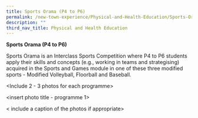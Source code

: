 ```yaml
---
title: Sports Orama (P4 to P6)
permalink: /new-town-experience/Physical-and-Health-Education/Sports-Orama/
description: ""
third_nav_title: Physical and Health Education
---
```

**Sports Orama (P4 to P6)**

Sports Orama is an Interclass Sports Competition where P4 to P6 students apply their skills and concepts (e.g., working in teams and strategising) acquired in the Sports and Games module in one of these three modified sports - Modified Volleyball, Floorball and Baseball. 

<Include 2 - 3 photos for each programme>

<insert photo title - programme 1>

< include a caption of the photos if appropriate>
